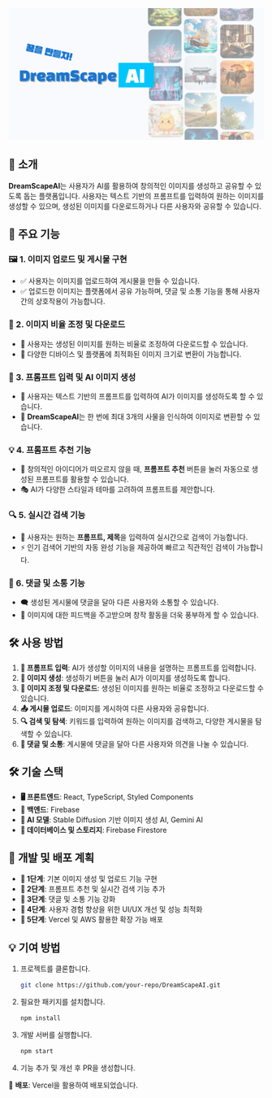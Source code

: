 
![DreamScape AI Banner](src/common/images/DreamScapeAI_banner.png)


## 📌 소개

**DreamScapeAI**는 사용자가 AI를 활용하여 창의적인 이미지를 생성하고 공유할 수 있도록 돕는 플랫폼입니다. 사용자는 텍스트 기반의 프롬프트를 입력하여 원하는 이미지를 생성할 수 있으며, 생성된 이미지를 다운로드하거나 다른 사용자와 공유할 수 있습니다.

## 🚀 주요 기능

### 🖼️ 1. 이미지 업로드 및 게시물 구현

- ✅ 사용자는 이미지를 업로드하여 게시물을 만들 수 있습니다.
- ✅ 업로드한 이미지는 플랫폼에서 공유 가능하며, 댓글 및 소통 기능을 통해 사용자 간의 상호작용이 가능합니다.

### 🔄 2. 이미지 비율 조정 및 다운로드

- 📏 사용자는 생성된 이미지를 원하는 비율로 조정하여 다운로드할 수 있습니다.
- 📱 다양한 디바이스 및 플랫폼에 최적화된 이미지 크기로 변환이 가능합니다.

### 🎨 3. 프롬프트 입력 및 AI 이미지 생성

- 📝 사용자는 텍스트 기반의 프롬프트를 입력하여 AI가 이미지를 생성하도록 할 수 있습니다.
- 🎯 **DreamScapeAI**는 한 번에 최대 3개의 사물을 인식하여 이미지로 변환할 수 있습니다.

### 💡 4. 프롬프트 추천 기능

- 🔄 창의적인 아이디어가 떠오르지 않을 때, **프롬프트 추천** 버튼을 눌러 자동으로 생성된 프롬프트를 활용할 수 있습니다.
- 🎭 AI가 다양한 스타일과 테마를 고려하여 프롬프트를 제안합니다.

### 🔍 5. 실시간 검색 기능

- 🔎 사용자는 원하는 **프롬프트, 제목**을 입력하여 실시간으로 검색이 가능합니다.
- ⚡ 인기 검색어 기반의 자동 완성 기능을 제공하여 빠르고 직관적인 검색이 가능합니다.

### 💬 6. 댓글 및 소통 기능

- 🗨️ 생성된 게시물에 댓글을 달아 다른 사용자와 소통할 수 있습니다.
- 🤝 이미지에 대한 피드백을 주고받으며 창작 활동을 더욱 풍부하게 할 수 있습니다.

## 🛠️ 사용 방법

1. **📝 프롬프트 입력**: AI가 생성할 이미지의 내용을 설명하는 프롬프트를 입력합니다.
2. **🎨 이미지 생성**: 생성하기 버튼을 눌러 AI가 이미지를 생성하도록 합니다.
3. **📏 이미지 조정 및 다운로드**: 생성된 이미지를 원하는 비율로 조정하고 다운로드할 수 있습니다.
4. **📤 게시물 업로드**: 이미지를 게시하여 다른 사용자와 공유합니다.
5. **🔍 검색 및 탐색**: 키워드를 입력하여 원하는 이미지를 검색하고, 다양한 게시물을 탐색할 수 있습니다.
6. **💬 댓글 및 소통**: 게시물에 댓글을 달아 다른 사용자와 의견을 나눌 수 있습니다.

## 🛠️ 기술 스택

- **🖥️ 프론트엔드**: React, TypeScript, Styled Components
- **🔗 백엔드**: Firebase
- **🤖 AI 모델**: Stable Diffusion 기반 이미지 생성 AI, Gemini AI
- **💾 데이터베이스 및 스토리지**: Firebase Firestore

## 📅 개발 및 배포 계획

- **📌 1단계**: 기본 이미지 생성 및 업로드 기능 구현
- **📌 2단계**: 프롬프트 추천 및 실시간 검색 기능 추가
- **📌 3단계**: 댓글 및 소통 기능 강화
- **📌 4단계**: 사용자 경험 향상을 위한 UI/UX 개선 및 성능 최적화
- **📌 5단계**: Vercel 및 AWS 활용한 확장 가능 배포

## 💡 기여 방법

1. 프로젝트를 클론합니다.
   ```sh
   git clone https://github.com/your-repo/DreamScapeAI.git
   ```
2. 필요한 패키지를 설치합니다.
   ```sh
   npm install
   ```
3. 개발 서버를 실행합니다.
   ```sh
   npm start
   ```
4. 기능 추가 및 개선 후 PR을 생성합니다.

📢 **배포**: Vercel을 활용하여 배포되었습니다.
